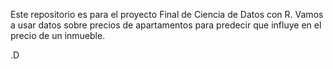 Este repositorio es para el proyecto Final de Ciencia de Datos con R.
Vamos a usar datos sobre precios de apartamentos para predecir que influye en el precio de un inmueble.

.D
